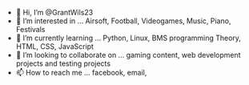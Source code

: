 - 👋 Hi, I’m @GrantWils23
- 👀 I’m interested in ... Airsoft, Football, Videogames, Music, Piano, Festivals
- 🌱 I’m currently learning ... Python, Linux, BMS programming Theory, HTML, CSS, JavaScript
- 💞️ I’m looking to collaborate on ... gaming content, web development projects and testing projects
- 📫 How to reach me ... facebook, email,

<!---
GrantWils23/GrantWils23 is a ✨ special ✨ repository because its `README.md` (this file) appears on your GitHub profile.
You can click the Preview link to take a look at your changes.
--->
